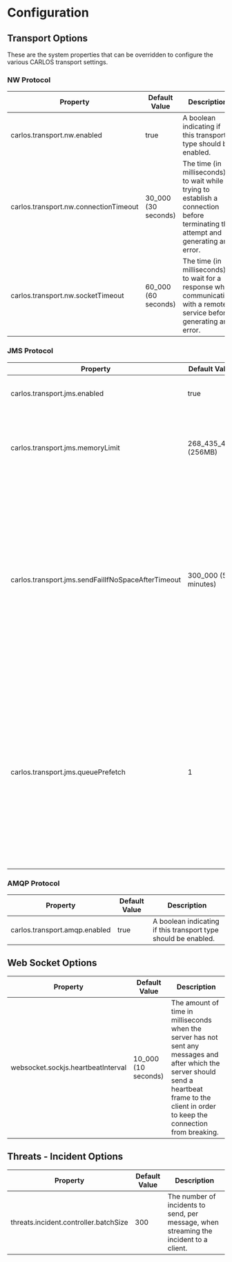 # Configuration

## Transport Options
These are the system properties that can be overridden to configure the various CARLOS transport settings.

### NW Protocol
|Property|Default Value|Description|
|--------|-------------|-----------|
|carlos.transport.nw.enabled|true|A boolean indicating if this transport type should be enabled.|
|carlos.transport.nw.connectionTimeout|30_000 (30 seconds)|The time (in milliseconds) to wait while trying to establish a connection before terminating the attempt and generating an error.|
|carlos.transport.nw.socketTimeout|60_000 (60 seconds)|The time (in milliseconds) to wait for a response when communicating with a remote service before generating an error.|

### JMS Protocol
|Property|Default Value|Description|
|--------|-------------|-----------|
|carlos.transport.jms.enabled|true|A boolean indicating if this transport type should be enabled.|
|carlos.transport.jms.memoryLimit|268_435_456 (256MB)|The memory limit for the client in bytes.  Reaching this limit will prevent subsequent messages from being accepted.|
|carlos.transport.jms.sendFailIfNoSpaceAfterTimeout|300_000 (5 minutes)|Timeout to wait for space to be available on the broker in milliseconds. This property causes the send() operation to fail with an exception on the client-side, but only after waiting the given amount of time. If space on the broker is still not freed after the configured amount of time, only then does the send() operation fail with an exception to the client-side.|
|carlos.transport.jms.queuePrefetch|1|The number of messages to fetch from the queue at a time. The queue prefetch limit controls how many messages can be streamed to a consumer at any point in time. Once the prefetch limit is reached, no more messages are dispatched to the consumer until the consumer starts sending back acknowledgements of messages (to indicate that the message has been processed).|

### AMQP Protocol
|Property|Default Value|Description|
|--------|-------------|-----------|
|carlos.transport.amqp.enabled|true|A boolean indicating if this transport type should be enabled.|

## Web Socket Options
|Property|Default Value|Description|
|--------|-------------|-----------|
|websocket.sockjs.heartbeatInterval|10_000 (10 seconds)|The amount of time in milliseconds when the server has not sent any messages and after which the server should send a heartbeat frame to the client in order to keep the connection from breaking.|

## Threats - Incident Options
|Property|Default Value|Description|
|--------|-------------|-----------|
|threats.incident.controller.batchSize|300|The number of incidents to send, per message, when streaming the incident to a client.|

